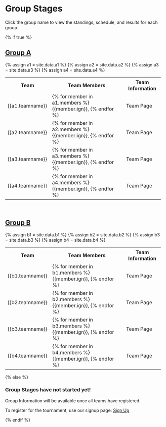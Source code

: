 
<h1>Group Stages</h1>
<p>Click the group name to view the standings, schedule, and results for each group.</p>
{% if true %}
<h2><a href="/groupa/home">Group A</a></h2>
{% assign a1 = site.data.a1 %}
{% assign a2 = site.data.a2 %}
{% assign a3 = site.data.a3 %}
{% assign a4 = site.data.a4 %}
<table style="width:100%">
  <tr>
    <th>Team</th>
    <th>Team Members</th>
    <th>Team Information</th>
  </tr>
  <tr>
    <td>{{a1.teamname}}</td>
    <td>{% for member in a1.members %}{{member.ign}}, {% endfor %}</td>
    <td>Team Page</td>
  </tr>
  <tr>
    <td>{{a2.teamname}}</td>
    <td>{% for member in a2.members %}{{member.ign}}, {% endfor %}</td>
    <td>Team Page</td>
  </tr>
  <tr>
    <td>{{a3.teamname}}</td>
    <td>{% for member in a3.members %}{{member.ign}}, {% endfor %}</td>
    <td>Team Page</td>
  </tr>
  <tr>
    <td>{{a4.teamname}}</td>
    <td>{% for member in a4.members %}{{member.ign}}, {% endfor %}</td>
    <td>Team Page</td>
  </tr>
</table>

<br>
<h2><a href="/groupb/home">Group B</a></h2>
{% assign b1 = site.data.b1 %}
{% assign b2 = site.data.b2 %}
{% assign b3 = site.data.b3 %}
{% assign b4 = site.data.b4 %}
<table style="width:100%">
  <tr>
    <th>Team</th>
    <th>Team Members</th>
    <th>Team Information</th>
  </tr>
  <tr>
    <td>{{b1.teamname}}</td>
    <td>{% for member in b1.members %}{{member.ign}}, {% endfor %}</td>
    <td>Team Page</td>
  </tr>
  <tr>
    <td>{{b2.teamname}}</td>
    <td>{% for member in b2.members %}{{member.ign}}, {% endfor %}</td>
    <td>Team Page</td>
  </tr>
  <tr>
    <td>{{b3.teamname}}</td>
    <td>{% for member in b3.members %}{{member.ign}}, {% endfor %}</td>
    <td>Team Page</td>
  </tr>
  <tr>
    <td>{{b4.teamname}}</td>
    <td>{% for member in b4.members %}{{member.ign}}, {% endfor %}</td>
    <td>Team Page</td>
  </tr>
</table>
 {% else %}
 <h3> Group Stages have not started yet! </h3>

 <p> Group Information will be available once all teams have registered. </p>
 <p> To register for the tournament, use our signup page: <a href="/signup">Sign Up</a> </p>
 {% endif %}  